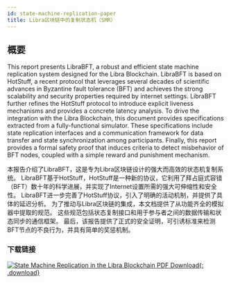```yaml
---
id: state-machine-replication-paper
title: Libra区块链中的复制状态机（SMR）
---
```


<!-- hide the table of contents --><style>.toc-headings {display: none !important; visibility: hidden !important;}</style>

## 概要

This report presents LibraBFT, a robust and efficient state machine replication system designed for the Libra Blockchain. LibraBFT is based on HotStuff, a recent protocol that leverages several decades of scientific advances in Byzantine fault tolerance (BFT) and achieves the strong scalability and security properties required by internet settings. LibraBFT further refines the HotStuff protocol to introduce explicit liveness mechanisms and provides a concrete latency analysis. To drive the integration with the Libra Blockchain, this document provides specifications extracted from a fully-functional simulator. These specifications include state replication interfaces and a communication framework for data transfer and state synchronization among participants. Finally, this report provides a formal safety proof that induces criteria to detect misbehavior of BFT nodes, coupled with a simple reward and punishment mechanism.

本报告介绍了LibraBFT，这是专为Libra区块链设计的强大而高效的状态机复制系统。 LibraBFT基于HotStuff，HotStuff是一种新的协议，它利用了拜占庭式容错（BFT）数十年的科学进展，并实现了Internet设置所需的强大可伸缩性和安全性。 LibraBFT进一步完善了HotStuff协议，引入了明确的活动机制，并提供了具体的延迟分析。 为了推动与Libra区块链的集成，本文档提供了从功能齐全的模拟器中提取的规范。 这些规范包括状态复制接口和用于参与者之间的数据传输和状态同步的通信框架。 最后，该报告提供了正式的安全证明，可引诱标准来检测BFT节点的不良行为，并具有简单的奖惩机制。

### 下载链接

[![State Machine Replication in the Libra Blockchain PDF Download](assets/illustrations/state-machine-pdf.png){: .download}](assets/papers/libra-consensus-state-machine-replication-in-the-libra-blockchain.pdf)
